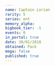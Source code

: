 ```yaml
---
name: Captain Lorian
rarity: 5
series: ent
memory_alpha:
bigbook_tier: -1
events: 0
in_portal: true
date: 30/01/2018
obtained: Pack
mega: false
published: true
---
```



